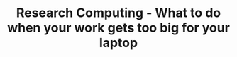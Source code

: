 ---
layout: workshop
category: workshop
title: "Research Computing - What to do when your work gets too big for your laptop"
time: 12:00 PM - 1:30 PM PST
human_date: "April 29"
year: 2025
location: UC Santa Barbara Library, Room 1312
instructors: Jay Chi, Seth Erickson, Brian Emery 
helpers:
pre_workshop_survey: "https://ucsb.co1.qualtrics.com/jfe/form/SV_bJeIoxjp1A9Xx3M?slug=2025-04-29-ucsb-computing"
post_workshop_survey: "https://ucsb.co1.qualtrics.com/jfe/form/SV_0lD2XHnezknmSr4?slug=2025-02025-04-29-ucsb-computing"
shoreline_url: "https://tinyurl.com/ucsbcarp-s25-rcd-w"
lesson_url:
description: "Join us for this 1.5-hour seminar on using Research Computing resources at UCSB. We’ll present several case studies for putting High Performance Computing (HPC) resources to use, including moving from GUI interfaces run locally (e.g. R, jupyter, etc.) to workflows for using HPC machines with web interfaces, the command line, or queue based methods.
<br><br>
The seminar is designed for researchers tackling complex projects that exceed their laptop's capabilities. We will have about 50 minutes covering the examples, followed by pizza, and 30 minutes of Q&A and/or further specific demonstrations.
<br><br>
Lunch will be provided."
---